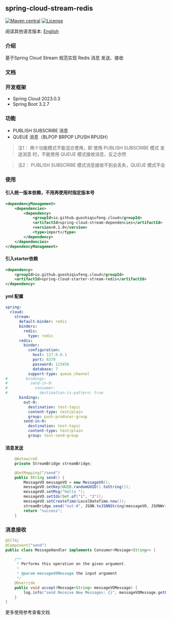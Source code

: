 ## spring-cloud-stream-redis

[![Maven central](https://img.shields.io/maven-central/v/io.github.guoshiqiufeng.cloud/spring-cloud-starter-stream-redis.svg?style=flat-square)](https://search.maven.org/search?q=g:io.github.guoshiqiufeng.cloud%20AND%20a:spring-cloud-starter-stream-redis)
[![License](https://img.shields.io/:license-apache-brightgreen.svg?style=flat-square)](http://www.apache.org/licenses/LICENSE-2.0.html)

阅读其他语言版本: [English](README.md)

### 介绍

基于Spring Cloud Stream 规范实现 Redis 消息 发送、接收

### 文档



### 开发框架

- Spring Cloud 2023.0.3
- Spring Boot 3.2.7

### 功能

- PUBLISH SUBSCRIBE 消息
- QUEUE 消息（BLPOP BRPOP LPUSH RPUSH）

> 注1： 两个功能模式不能混合使用，即 使用 PUBLISH SUBSCRIBE 模式 发送消息 时，不能使用 QUEUE 模式接收消息，反之亦然

> 注2： PUBLISH SUBSCRIBE 模式消息接收不到会丢失，QUEUE 模式不会

### 使用

#### 引入统一版本依赖，不用再使用时指定版本号
```xml
<dependencyManagement>
    <dependencies>
        <dependency>
            <groupId>io.github.guoshiqiufeng.cloud</groupId>
            <artifactId>spring-cloud-stream-dependencies</artifactId>
            <version>0.1.0</version>
            <type>import</type>
        </dependency>
    </dependencies>
</dependencyManagement>
```

#### 引入starter依赖

```xml
<dependency>
    <groupId>io.github.guoshiqiufeng.cloud</groupId>
    <artifactId>spring-cloud-starter-stream-redis</artifactId>
</dependency>
```

#### yml 配置

```yaml
spring:
  cloud:
    stream:
      default-binder: redis
      binders:
        redis:
          type: redis
      redis:
        binder:
          configuration:
            host: 127.0.0.1
            port: 6379
            password: 123456
            database: 7
          support-type: queue_channel
#        bindings:
#          send-in-0:
#            consumer:
#              destination-is-pattern: true
      bindings:
        out-0:
          destination: test-topic
          content-type: text/plain
          group: push-producer-group
        send-in-0:
          destination: test-topic
          content-type: text/plain
          group: test-send-group
```

#### 消息发送

```java
    @Autowired
    private StreamBridge streamBridge;

    @GetMapping("/send")
    public String send() {
        MessageVO messageVO = new MessageVO();
        messageVO.setKey(UUID.randomUUID().toString());
        messageVO.setMsg("hello ");
        messageVO.setIds(Set.of("1", "2"));
        messageVO.setCreateTime(LocalDateTime.now());
        streamBridge.send("out-0", JSON.toJSONString(messageVO, JSONWriter.Feature.WriteClassName));
        return "success";
    }
```

### 消息接收

```java
@Slf4j
@Component("send")
public class MessageHandler implements Consumer<Message<String>> {

    /**
     * Performs this operation on the given argument.
     *
     * @param messageVOMessage the input argument
     */
    @Override
    public void accept(Message<String> messageVOMessage) {
        log.info("send Receive New Messages: {}", messageVOMessage.getPayload());
    }
}
```
更多使用参考查看文档
